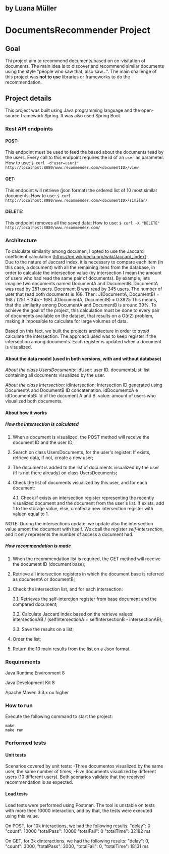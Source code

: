 ## by Luana Müller
DocumentsRecommender Project
================

## Goal

Thi project aim to recommend documents based on co-visitation of documents. The main idea is to discover and recommend similar documents using the style "people who saw that, also saw...".
The main challenge of this project was **not to use** libraries or frameworks to do the recommendation.

## Project details

This project was built using Java programming language and the open-source framework Spring.
It was also used Spring Boot.

### Rest API endpoints

#### POST: 

This endpoint must be used to feed the based about the documents read by the users. Every call to this endpoint requires the id of an `user` as parameter.
How to use: `$ curl -d"user=user1" http://localhost:8080/www.recommender.com/<documentID>/view`

#### GET:

This endpoint will retrieve (json format) the ordered list of 10 most similar documents.
How to use: `$ curl http://localhost:8080/www.recommender.com/<documentID>/similar/`

#### DELETE:

This endpoint removes all the saved data: 
How to use: `$ curl -X "DELETE" http://localhost:8080/www.recommender.com/`

### Architecture

To calculate similarity among documen, I opted to use the Jaccard coefficient calculation [https://en.wikipedia.org/wiki/Jaccard_index].  
Due to the nature of Jaccard index, it is necessary to compare each item (in this case, a document) with all the remaining itens from the database, in order to calculate the intersection value (by intersection I mean the amount of users who had read the same pair of documents).
By example, lets imagine two documents named DocumentA and DocumentB.
DocumentA was read by 251 users. Document B was read by 345 users. The number of user that read both documents is 168. Then:
J(DocumentA, DocumentB) = 168 / (251 + 345 - 168)
J(DocumentA, DocumentB) = 0.3925
This means, that the similarity among DocumentA and DocumentB is around 39%. 
To achieve the goal of the project, this calculation must be done to every pair of documents available on the dataset, that results on a O(n2) problem, making it impossible to calculate for large volumes of data.

Based on this fact, we built the projects architecture in order to *avoid* calculate the intersection.
The approach used was to keep register if the intersection among documents. Each register is updated when a document is visualized. 


#### About the data model (used in both versions, with and without database)

*About the class UsersDocuments:*
idUser: user ID.
documentsList: list containing all documents visualized by the user.

*About the class Intersection:*
idIntersection: Intersection ID generated using DocumentA and DocumentB ID concatenation.
idDocumentoA e idDocumentoB: Id of the document A and B.
value: amount of users who visualized both documents.

#### About how it works

##### How the Intersection is calculated 

1. When a document is visualized, the POST method will receive the document ID and the user ID;
2. Search on class UsersDocuments, for the user's register: If exists, retrieve data, if not, create a new user;
3. The document is added to the list of documents visualized by the user (if is not there already) on class UsersDocuments;
4. Check the list of documents visualized by this user, and for each document:

	4.1. Check if exists an intersection register representing the recently visualized document and the document from the user´s list. If exists, add 1 to the storage value, else, created a new intersection register with valuen equal to 1.
	
NOTE: During the intersections update, we update also the intersection value amont the document with itself. We cqall the register *self-intersection*, and it only represents the number of access a document had.
	
##### How recommendation is made

1. When the recommendation list is required, the GET method will receive the document ID (document base);
2. Retrieve all intersection registers in which the document base is referred as documentA or documentB;
3. Check the intersection list, and for each intersection:

	3.1. Retrieves the self-interction register from base document and the compared document;
	
	3.2. Calculate Jaccard index based on the retrieve values: intersectionAB / (selfIntersectionA + selfIntersectionB - intersectionAB);
	
	3.3. Save the results on a list;
	
4. Order the list;
5. Return the 10 main results from the list on a Json format.

### Requirements

Java Runtime Environment 8

Java Development Kit 8

Apache Maven 3.3.x ou higher

### How to run

Execute the following command to start the project:

```
make
make run
```

### Performed tests
#### Unit tests

Scenarios covered by unit tests:
-Three documentos visualized by the same user, the same number of times;
-Five documents visualized by different users (10 different users).
Both scenarios validate that the received recommendation is as expected.

#### Load tests

Load tests were performed using Postman.
The tool is unstable on tests with more then 10000 interaction, and by that, the tests were executed using this value. 

On POST, for 10k interactions, we had the following results:
	"delay": 0
	"count": 10000
	"totalPass": 10000
	"totalFail": 0
	"totalTime": 32182 ms
	
On GET, for 3k dinteractions, we had the following results:
	"delay": 0,
	"count": 3000,
	"totalPass": 3000,
	"totalFail": 0,
	"totalTime": 18131 ms

